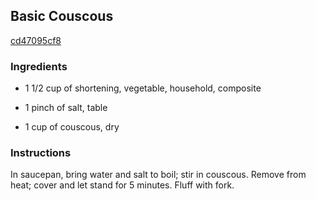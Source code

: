 ## Basic Couscous

[cd47095cf8](https://recipeland.com/recipe/v/basic-couscous-4677)

### Ingredients

 - 1 1/2 cup of shortening, vegetable, household, composite

 - 1 pinch of salt, table

 - 1 cup of couscous, dry

### Instructions

In saucepan, bring water and salt to boil; stir in couscous. Remove from heat; cover and let stand for 5 minutes. Fluff with fork.